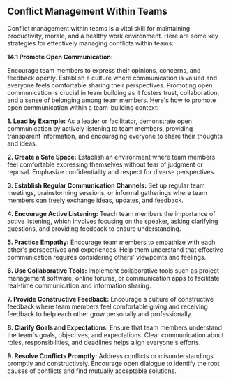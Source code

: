 ## **Conflict Management Within Teams**

Conflict management within teams is a vital skill for maintaining productivity, morale, and a healthy work environment. Here are some key strategies for effectively managing conflicts within teams:

**14.1 Promote Open Communication:**

 Encourage team members to express their opinions, concerns, and feedback openly. Establish a culture where communication is valued and everyone feels comfortable sharing their perspectives.
Promoting open communication is crucial in team building as it fosters trust, collaboration, and a sense of belonging among team members. Here's how to promote open communication within a team-building context:

**1. Lead by Example:**
 As a leader or facilitator, demonstrate open communication by actively listening to team members, providing transparent information, and encouraging everyone to share their thoughts and ideas.

**2. Create a Safe Space:**
 Establish an environment where team members feel comfortable expressing themselves without fear of judgment or reprisal. Emphasize confidentiality and respect for diverse perspectives.

**3. Establish Regular Communication Channels:** Set up regular team meetings, brainstorming sessions, or informal gatherings where team members can freely exchange ideas, updates, and feedback.

**4. Encourage Active Listening:** 
Teach team members the importance of active listening, which involves focusing on the speaker, asking clarifying questions, and providing feedback to ensure understanding.

**5. Practice Empathy:**
 Encourage team members to empathize with each other's perspectives and experiences. Help them understand that effective communication requires considering others' viewpoints and feelings.

**6. Use Collaborative Tools:**
 Implement collaborative tools such as project management software, online forums, or communication apps to facilitate real-time communication and information sharing.

**7. Provide Constructive Feedback:** 
Encourage a culture of constructive feedback where team members feel comfortable giving and receiving feedback to help each other grow personally and professionally.

**8. Clarify Goals and Expectations:**
 Ensure that team members understand the team's goals, objectives, and expectations. Clear communication about roles, responsibilities, and deadlines helps align everyone's efforts.

**9. Resolve Conflicts Promptly:** 
Address conflicts or misunderstandings promptly and constructively. Encourage open dialogue to identify the root causes of conflicts and find mutually acceptable solutions.

